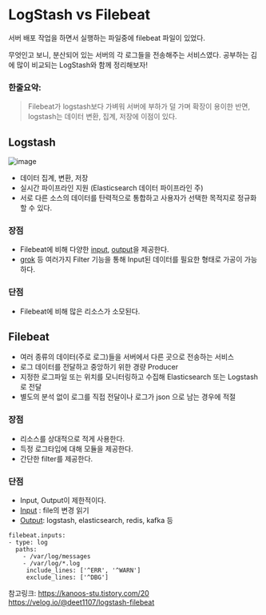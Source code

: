 # LogStash vs Filebeat

서버 배포 작업을 하면서 실행하는 파일중에 filebeat 파일이 있었다. 

무엇인고 보니, 분산되어 있는 서버의 각 로그들을 전송해주는 서비스였다. 
공부하는 김에 많이 비교되는 LogStash와 함께 정리해보자!

### 한줄요약: 
> Filebeat가 logstash보다 가벼워 서버에 부하가 덜 가며 확장이 용이한 반면, logstash는 데이터 변환, 집계, 저장에 이점이 있다. 


## Logstash
![image](https://user-images.githubusercontent.com/45115557/161879902-9c3a9d52-3c9f-48c1-942d-ccfb3caf9601.png)

* 데이터 집계, 변환, 저장
* 실시간 파이프라인 지원 (Elasticsearch 데이터 파이프라인 주)
* 서로 다른 소스의 데이터를 탄력적으로 통합하고 사용자가 선택한 목적지로 정규화 할 수 있다. 

### 장점
* Filebeat에 비해 다양한 [input](https://www.elastic.co/guide/en/logstash/current/input-plugins.html), [output](https://www.elastic.co/guide/en/logstash/current/output-plugins.html)을 제공한다. 
* [grok](https://www.elastic.co/guide/en/logstash/current/plugins-filters-grok.html) 등 여러가지 Filter 기능을 통해 Input된 데이터를 필요한 형태로 가공이 가능하다. 

### 단점
* Filebeat에 비해 많은 리소스가 소모된다.


## Filebeat
* 여러 종류의 데이터(주로 로그)들을 서버에서 다른 곳으로 전송하는 서비스
* 로그 데이터를 전달하고 중앙하기 위한 경량 Producer
* 지정한 로그파일 또는 위치를 모니터링하고 수집해 Elasticsearch 또는 Logstash로 전달
* 별도의 분석 없이 로그를 직접 전달이나 로그가 json 으로 남는 경우에 적절


### 장점
* 리소스를 상대적으로 적게 사용한다.
* 득정 로그타입에 대해 모듈을 제공한다.
* 간단한 filter를 제공한다. 

### 단점
* Input, Output이 제한적이다. 
* [Input](https://www.elastic.co/guide/en/beats/filebeat/current/filebeat-input-log.html) : file의 변경 읽기
* [Output](https://www.elastic.co/guide/en/beats/filebeat/current/configuring-output.html): logstash, elasticsearch, redis, kafka 등

```
filebeat.inputs:
- type: log
  paths:
    - /var/log/messages
    - /var/log/*.log
     include_lines: ['^ERR', '^WARN']
     exclude_lines: ['^DBG']
```


참고링크:
https://kanoos-stu.tistory.com/20
https://velog.io/@deet1107/logstash-filebeat
